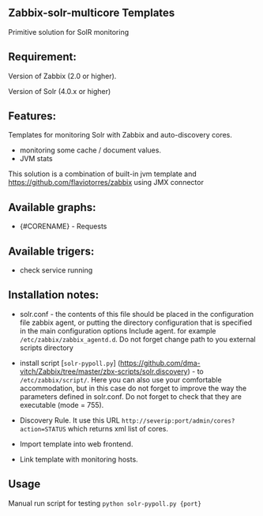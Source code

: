 Zabbix-solr-multicore Templates
-------------------------------
Primitive solution for SolR monitoring

Requirement:
------------

Version of Zabbix (2.0 or higher).

Version of Solr (4.0.x or higher)

Features:
----------

Templates for monitoring Solr with Zabbix and auto-discovery cores.

- monitoring some cache / document values.
- JVM stats

This solution is a combination of built-in jvm template and https://github.com/flaviotorres/zabbix using JMX connector

Available graphs:
-----------------

- {#CORENAME} - Requests

Available trigers:
-----------------

- check service running

Installation notes:
-------------------

- solr.conf - the contents of this file should be placed in the configuration file zabbix agent, or putting the directory configuration that is specified in the main configuration options Include agent.
for example `/etc/zabbix/zabbix_agentd.d`. Do not forget change path to you external scripts directory
- install script [`solr-pypoll.py`] (https://github.com/dma-vitch/Zabbix/tree/master/zbx-scripts/solr.discovery) -  to `/etc/zabbix/script/`. Here you can also use your comfortable accommodation, but in this case do not forget to improve the way the parameters defined in solr.conf.
Do not forget to check that they are executable (mode = 755).

- Discovery Rule. It use this URL `http://severip:port/admin/cores?action=STATUS` which returns xml list of cores.

- Import template into web frontend.
- Link template with monitoring hosts.

Usage
------
Manual run script for testing 
`
python solr-pypoll.py {port}
`